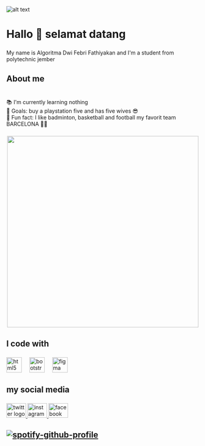![alt text](https://github.com/algor1tma/algor1tma/blob/main/Algoritma%20febri.png)
<h1 align="left">Hallo 👋 selamat datang</h1>

###

<p align="left">My name is Algoritma Dwi Febri Fathiyakan and I'm a student from polytechnic jember</p>

###

<h2 align="left">About me</h2>

###

<p align="left"><br>📚 I'm currently learning nothing<br>🎯 Goals: buy a playstation five and has five wives 😎<br>🎲 Fun fact: I like badminton, basketball and football my favorit team BARCELONA 🔴🔵</p>

###

<div align="center">
  <img height="500" src="https://media.giphy.com/media/3oriNVc5SDHOsWcCM8/giphy.gif"  />
</div>

###
  
###

<h2 align="left">I code with</h2>

###

<div align="left">
  <img src="https://cdn.jsdelivr.net/gh/devicons/devicon/icons/html5/html5-original.svg" height="40" alt="html5 logo"  />
  <img width="12" />
  <img src="https://cdn.jsdelivr.net/gh/devicons/devicon/icons/bootstrap/bootstrap-original.svg" height="40" alt="bootstrap logo"  />
  <img width="12" />
  <img src="https://cdn.jsdelivr.net/gh/devicons/devicon/icons/figma/figma-original.svg" height="40" alt="figma logo"  />
</div>

###

<h2 align="left">my social media</h2>

###

<div align="left">
  <a href="https://twitter.com/AlgoritmaF" target="_blank">
    <img src="https://raw.githubusercontent.com/maurodesouza/profile-readme-generator/master/src/assets/icons/social/twitter/default.svg" width="51" height="38" alt="twitter logo"  />
  </a>
  <a href="https://www.instagram.com/algoritma_sho/" target="_blank">
    <img src="https://raw.githubusercontent.com/maurodesouza/profile-readme-generator/master/src/assets/icons/social/instagram/default.svg" width="51" height="38" alt="instagram logo"  />
  </a>
  <a href="https://www.facebook.com/algoritims.algoritims" target="_blank">
    <img src="https://raw.githubusercontent.com/maurodesouza/profile-readme-generator/master/src/assets/icons/social/facebook/default.svg" width="51" height="38" alt="facebook logo"  />
  </a>
</div>

###
<h2

[![spotify-github-profile](https://spotify-github-profile.vercel.app/api/view?uid=21i6746h5oxb4h25lkqq6ohqa&cover_image=true&theme=default&show_offline=true&background_color=121212&interchange=false&bar_color=53b14f&bar_color_cover=false)](https://github.com/kittinan/spotify-github-profile)

</h2>
